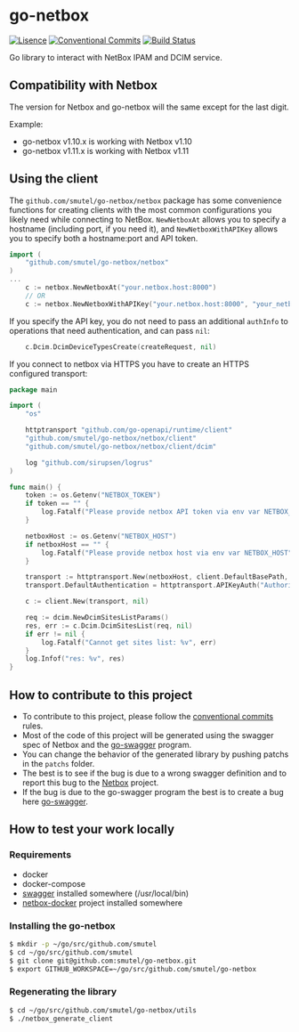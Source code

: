 # go-netbox

[![Lisence](https://img.shields.io/badge/license-ISC-informational?style=flat-square)](https://github.com/smutel/go-netbox/blob/main/LICENSE)
[![Conventional Commits](https://img.shields.io/badge/Conventional%20Commits-1.0.0-informational.svg?style=flat-square&logo=git)](https://conventionalcommits.org)
[![Build Status](https://img.shields.io/github/workflow/status/smutel/go-netbox/Main/main?style=flat-square&logo=github-actions)](https://github.com/smutel/go-netbox/actions)

Go library to interact with NetBox IPAM and DCIM service. 

## Compatibility with Netbox

The version for Netbox and go-netbox will the same except for the last digit.

Example:
* go-netbox v1.10.x is working with Netbox v1.10
* go-netbox v1.11.x is working with Netbox v1.11

## Using the client

The `github.com/smutel/go-netbox/netbox` package has some convenience functions for creating clients with the most common
configurations you likely need while connecting to NetBox. `NewNetboxAt` allows you to specify a hostname
(including port, if you need it), and `NewNetboxWithAPIKey` allows you to specify both a hostname:port and API token.

```go
import (
    "github.com/smutel/go-netbox/netbox"
)
...
    c := netbox.NewNetboxAt("your.netbox.host:8000")
    // OR
    c := netbox.NewNetboxWithAPIKey("your.netbox.host:8000", "your_netbox_token")
```

If you specify the API key, you do not need to pass an additional `authInfo` to operations that need authentication, and
can pass `nil`:
```go
    c.Dcim.DcimDeviceTypesCreate(createRequest, nil)
```

If you connect to netbox via HTTPS you have to create an HTTPS configured transport:
```go
package main

import (
	"os"

	httptransport "github.com/go-openapi/runtime/client"
	"github.com/smutel/go-netbox/netbox/client"
	"github.com/smutel/go-netbox/netbox/client/dcim"

	log "github.com/sirupsen/logrus"
)

func main() {
	token := os.Getenv("NETBOX_TOKEN")
	if token == "" {
		log.Fatalf("Please provide netbox API token via env var NETBOX_TOKEN")
	}

	netboxHost := os.Getenv("NETBOX_HOST")
	if netboxHost == "" {
		log.Fatalf("Please provide netbox host via env var NETBOX_HOST")
	}

	transport := httptransport.New(netboxHost, client.DefaultBasePath, []string{"https"})
	transport.DefaultAuthentication = httptransport.APIKeyAuth("Authorization", "header", "Token "+token)

	c := client.New(transport, nil)

	req := dcim.NewDcimSitesListParams()
	res, err := c.Dcim.DcimSitesList(req, nil)
	if err != nil {
		log.Fatalf("Cannot get sites list: %v", err)
	}
	log.Infof("res: %v", res)
}
```

## How to contribute to this project

* To contribute to this project, please follow the [conventional commits](https://www.conventionalcommits.org/en/v1.0.0-beta.2/) rules.
* Most of the code of this project will be generated using the swagger spec of Netbox and the [go-swagger](https://github.com/go-swagger/go-swagger) program.
* You can change the behavior of the generated library by pushing patchs in the `patchs` folder.
* The best is to see if the bug is due to a wrong swagger definition and to report this bug to the [Netbox](https://github.com/netbox-community/netbox) project.
* If the bug is due to the go-swagger program the best is to create a bug here [go-swagger](https://github.com/go-swagger/go-swagger).

## How to test your work locally

### Requirements

* docker
* docker-compose
* [swagger](https://github.com/go-swagger/go-swagger) installed somewhere (/usr/local/bin)
* [netbox-docker](https://github.com/netbox-community/netbox-docker.git) project installed somewhere

### Installing the go-netbox

```sh
$ mkdir -p ~/go/src/github.com/smutel
$ cd ~/go/src/github.com/smutel
$ git clone git@github.com:smutel/go-netbox.git
$ export GITHUB_WORKSPACE=~/go/src/github.com/smutel/go-netbox 
```

### Regenerating the library

```sh
$ cd ~/go/src/github.com/smutel/go-netbox/utils
$ ./netbox_generate_client
```

